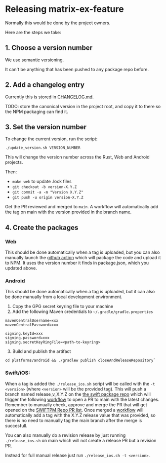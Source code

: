 # Releasing matrix-ex-feature

Normally this would be done by the project owners.

Here are the steps we take:

## 1. Choose a version number

We use semantic versioning.

It can't be anything that has been pushed to any package repo before.

## 2. Add a changelog entry

Currently this is stored in [CHANGELOG.md](CHANGELOG.md).

TODO: store the canonical version in the project root, and copy it to there
so the NPM packaging can find it.

## 3. Set the version number

To change the current version, run the script:

```shell
./update_version.sh VERSION_NUMBER
```

This will change the version number across the Rust, Web and Android projects.

Then:
* `make web` to update .lock files
* `git checkout -b version-X.Y.Z`
* `git commit -a -m "Version X.Y.Z"`
* `git push -u origin version-X.Y.Z`

Get the PR reviewed and merged to `main`.
A workflow will automatically add the tag on main with the version provided in the branch name.

## 4. Create the packages

### Web

This should be done automatically when a tag is uploaded, but you can also manually launch the
[github action](https://github.com/matrix-org/matrix-ex-feature/actions/workflows/publish.yml)
which will package the code and upload it to NPM. It uses the version number
it finds in package.json, which you updated above.

### Android

This should be done automatically when a tag is uploaded, but it can also be done manually from a local development environment.

1. Copy the GPG secret keyring file to your machine
2. Add the following Maven credentials to `~/.gradle/gradle.properties`

```
mavenCentralUsername=xxx
mavenCentralPassword=xxx

signing.keyId=xxx
signing.password=xxx
signing.secretKeyRingFile=<path-to-keyring>
```

3. Build and publish the artifact

```
cd platforms/android && ./gradlew publish closeAndReleaseRepository`
```
  
### Swift/iOS:
When a tag is added the `./release_ios.sh` script will be called with the `-t <version>` (where `<version>` will be the provided tag).
This will push a branch named release_v_X.Y.Z on the [the swift package repo](https://github.com/matrix-org/matrix-ex-feature-swift) which will trigger the following [workflow](https://github.com/matrix-org/matrix-ex-feature-swift/blob/main/.github/workflows/pr_on_release.yml) to open a PR to main with the latest changes.
Remember to manually check, approve and merge the PR that will get opened on the [SWIFTPM Repo PR list](https://github.com/matrix-org/matrix-ex-feature-swift/pulls).
Once merged a [workflow](https://github.com/matrix-org/matrix-ex-feature-swift/blob/main/.github/workflows/tag_on_release.yml) will automatically add a tag with the X.Y.Z release value that was provided, so there is no need to manually tag the main branch after the merge is succesfull.

You can also manually do a revision release by just running `./release_ios.sh` on main which will not create a release PR but a revision PR.

Instead for full manual release just run `./release_ios.sh -t <version>`.

